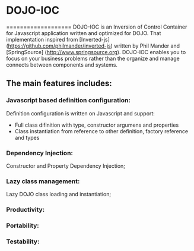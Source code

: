 # DOJO-IOC
===================
DOJO-IOC is an Inversion of Control Container for Javascript application written and optimized for DOJO. That implementation inspired from [Inverted-js] (https://github.com/philmander/inverted-js) written by Phil Mander and [SpringSource] (http://www.springsource.org). DOJO-IOC enables you to focus on your business problems rather than the organize and manage connects between components and systems.

The main features includes:
----------------------

### Javascript based definition configuration:
Definition configuration is written on Javascript and support:
- Full class difinition with type, constructor argumens and properties
- Class instantiation from reference to other definition, factory reference and types

### Dependency Injection:
Constructor and Property Dependency Injection;

### Lazy class management:
Lazy DOJO class loading and instantiation;

### Productivity:

### Portability:

### Testability: